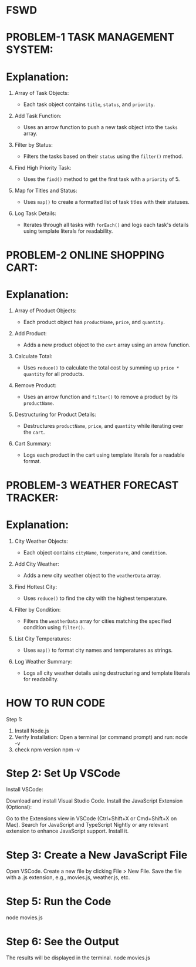 # FSWD
# PROBLEM-1 TASK MANAGEMENT SYSTEM:

# Explanation:
1. Array of Task Objects:
   - Each task object contains `title`, `status`, and `priority`.

2. Add Task Function:
   - Uses an arrow function to push a new task object into the `tasks` array.

3. Filter by Status:
   - Filters the tasks based on their `status` using the `filter()` method.

4. Find High Priority Task:
   - Uses the `find()` method to get the first task with a `priority` of 5.

5. Map for Titles and Status:
   - Uses `map()` to create a formatted list of task titles with their statuses.

6. Log Task Details:
   - Iterates through all tasks with `forEach()` and logs each task's details using template literals for readability.

# PROBLEM-2 ONLINE SHOPPING CART:

# Explanation:
1. Array of Product Objects:
   - Each product object has `productName`, `price`, and `quantity`.

2. Add Product:
   - Adds a new product object to the `cart` array using an arrow function.

3. Calculate Total:
   - Uses `reduce()` to calculate the total cost by summing up `price * quantity` for all products.

4. Remove Product:
   - Uses an arrow function and `filter()` to remove a product by its `productName`.

5. Destructuring for Product Details:
   - Destructures `productName`, `price`, and `quantity` while iterating over the `cart`.

6. Cart Summary:
   - Logs each product in the cart using template literals for a readable format.

# PROBLEM-3 WEATHER FORECAST TRACKER:

# Explanation:
1. City Weather Objects:
   - Each object contains `cityName`, `temperature`, and `condition`.

2. Add City Weather:
   - Adds a new city weather object to the `weatherData` array.

3. Find Hottest City:
   - Uses `reduce()` to find the city with the highest temperature.

4. Filter by Condition:
   - Filters the `weatherData` array for cities matching the specified condition using `filter()`.

5. List City Temperatures:
   - Uses `map()` to format city names and temperatures as strings.

6. Log Weather Summary:
   - Logs all city weather details using destructuring and template literals for readability.

# HOW TO RUN CODE
Step 1:
1) Install Node.js
2) Verify Installation:
Open a terminal (or command prompt) and run:
node -v
3) check npm version
npm -v

# Step 2: Set Up VSCode
Install VSCode:

Download and install Visual Studio Code.
Install the JavaScript Extension (Optional):

Go to the Extensions view in VSCode (Ctrl+Shift+X or Cmd+Shift+X on Mac).
Search for JavaScript and TypeScript Nightly or any relevant extension to enhance JavaScript support.
Install it.

# Step 3: Create a New JavaScript File
Open VSCode.
Create a new file by clicking File > New File.
Save the file with a .js extension, e.g., movies.js, weather.js, etc.

# Step 5: Run the Code
node movies.js

# Step 6: See the Output
The results will be displayed in the terminal.
node movies.js


